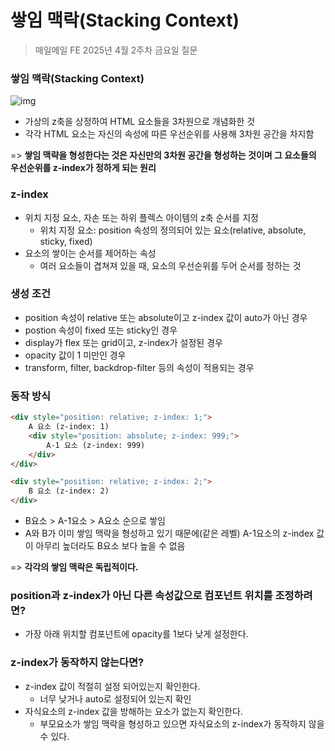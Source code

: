 #  쌓임 맥락(Stacking Context)

> 매일메일 FE 2025년 4월 2주차 금요일 질문

### 쌓임 맥락(Stacking Context)
![img](https://github.com/user-attachments/assets/b0e34747-ef4b-432f-96c6-9161eb0ac378)
- 가상의 z축을 상정하여 HTML 요소들을 3차원으로 개념화한 것
- 각각 HTML 요소는 자신의 속성에 따른 우선순위를 사용해 3차원 공간을 차지함

=> **쌓임 맥략을 형성한다는 것은 자신만의 3차원 공간을 형성하는 것이며 그 요소들의 우선순위를 z-index가 정하게 되는 원리**

### z-index
- 위치 지정 요소, 자손 또는 하위 플렉스 아이템의 z축 순서를 지정
    - 위치 지정 요소: position 속성의 정의되어 있는 요소(relative, absolute, sticky, fixed)
- 요소의 쌓이는 순서를 제어하는 속성
    - 여러 요소들이 겹쳐져 있을 때, 요소의 우선순위를 두어 순서를 정하는 것

### 생성 조건
- position 속성이 relative 또는 absolute이고 z-index 값이 auto가 아닌 경우
- postion 속성이 fixed 또는 sticky인 경우
- display가 flex 또는 grid이고, z-index가 설정된 경우
- opacity 값이 1 미만인 경우
- transform, filter, backdrop-filter 등의 속성이 적용되는 경우

### 동작 방식
```html
<div style="position: relative; z-index: 1;">
    A 요소 (z-index: 1)
    <div style="position: absolute; z-index: 999;">
        A-1 요소 (z-index: 999)
    </div>
</div>

<div style="position: relative; z-index: 2;">
    B 요소 (z-index: 2)
</div>
```
- B요소 > A-1요소 > A요소 순으로 쌓임
- A와 B가 이미 쌓임 맥락을 형성하고 있기 때문에(같은 레벨) A-1요소의 z-index 값이 아무리 높더라도 B요소 보다 높을 수 없음

=> **각각의 쌓임 맥락은 독립적이다.**

### position과 z-index가 아닌 다른 속성값으로 컴포넌트 위치를 조정하려면?
- 가장 아래 위치할 컴포넌트에 opacity를 1보다 낮게 설정한다.

### z-index가 동작하지 않는다면?
- z-index 값이 적절히 설정 되어있는지 확인한다.
    - 너무 낮거나 auto로 설정되어 있는지 확인
- 자식요소의 z-index 값을 방해하는 요소가 없는지 확인한다.
    - 부모요소가 쌓임 맥락을 형성하고 있으면 자식요소의 z-index가 동작하지 않을 수 있다.
